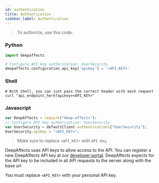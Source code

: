 ```yaml
---
id: authentication
title: Authentication
sidebar_label: Authentication
---
```


> To authorize, use this code:

### Python

```python
import deepaffects

# Configure API key authorization: UserSecurity
deepaffects.configuration.api_key['apikey'] = '<API_KEY>'
```

### Shell

```shell
# With shell, you can just pass the correct header with each request
curl "api_endpoint_here?apikey=<API_KEY>"
```

### Javascript

```javascript
var DeepAffects = require("deep-affects");
// Configure API key authorization: UserSecurity
var UserSecurity = defaultClient.authentications["UserSecurity"];
UserSecurity.apiKey = "<API_KEY>";
```

> Make sure to replace `<API_KEY>` with `API Key`.

DeepAffects uses API keys to allow access to the API. You can register a new DeepAffects API key at our [developer portal](https://developers.deepaffects.com).
DeepAffects expects for the API key to be included in all API requests to the server along with the base url

<aside class="notice">
You must replace <code>&lt;API_KEY&gt;</code> with your personal API key.
</aside>
